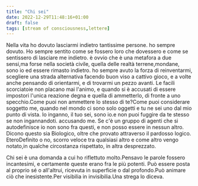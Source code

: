 ```yaml
---
title: "Chi sei"
date: 2022-12-29T11:48:16+01:00
draft: false
tags: [stream of consciousness,lettere]
---
```

Nella vita ho dovuto lasciarmi indietro tantissime persone. ho sempre dovuto. Ho sempre sentito come se fossero loro che dovessero e come se sentissero di lasciare me indietro.
è ovvio che è una metafora a due sensi,ma forse nella società civile, quella delle realtà terrene,mondane, sono io ed essere rimasto indietro.
ho sempre avuto la forza di reinventarmi, scegliere una strada alternativa facendo buon viso a cattivo gioco, e a volte anche pensando di orientarmi, e di trovarmi un pezzo avanti.
Le facili scorciatoie non placano mai l'animo, e quando si è accusati di essere impostori l'unica reazione degna e quella di ammetterlo, di fronte a uno specchio.Come puoi 
non ammettere lo stesso di te?Come puoi considerare soggetto me, quando nel mondo ci sono solo oggetti e tu ne sei uno dal mio punto di vista. Io inganno,
il tuo sei, sono io.e non puoi fuggire da te stesso se non ingannandoti. accusando me. Se c'è un gruppo di agenti che si autodefinisce io non sono fra questi,
 e non posso essere in nessun altro. Dicono questo sia Biologico, oltre che provato attraverso il pardosso logico. EteroDefinito o no, scorro veloce tra qualsiasi altro
e come altro vengo  notato,in qualche circostanza rispettato, in altra desprezzato.

Chi sei è una domanda a cui ho riflettuto molto.Pensavo le parole fossero incantesimi, e certamente queste erano fra le più potenti. Può essere posta al proprio sé
o all'altrui, ricevuta in superficie o dal profondo.Può animare ciò che inesistente.Per visibilia in invisibilia.Una strega lo diceva.

